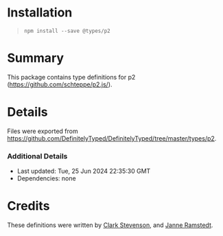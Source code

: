 # Installation
> `npm install --save @types/p2`

# Summary
This package contains type definitions for p2 (https://github.com/schteppe/p2.js/).

# Details
Files were exported from https://github.com/DefinitelyTyped/DefinitelyTyped/tree/master/types/p2.

### Additional Details
 * Last updated: Tue, 25 Jun 2024 22:35:30 GMT
 * Dependencies: none

# Credits
These definitions were written by [Clark Stevenson](https://github.com/clark-stevenson), and [Janne Ramstedt](https://github.com/jramstedt).
